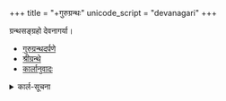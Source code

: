+++
title = "+गुरुग्रन्थः"
unicode_script = "devanagari"
+++

ग्रन्थसङ्ग्रहो देवनागर्या।

- [गुरुग्रन्थदर्पणे](http://www.gurugranthdarpan.net/hindi/0001.html)
- [श्रीग्रन्थे](http://www.srigranth.org/servlet/gurbani.gurbani?Action=Page&Param=1) 
- [कार्लानुवादः](http://sanskrit-sikh-gurbani.blogspot.com/p/blog-page.html)

<details><summary>कार्ल-सूचना</summary>

 डॉ.साहिब-सिंहेन रचितां गुरु-ग्रन्थ-दर्पण इति टीकाम् अनुसृत्य संस्कृतानुवादो ऽयं प्रस्तूयते। प्रयास अस्मिन् दोषान् परिहर्तुं पाठकानां सूचनाभि र्धन्यो भविष्यामि।
</details>
